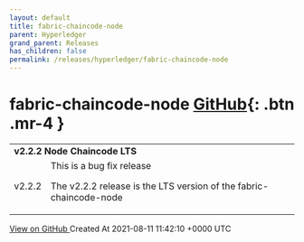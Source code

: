 ```yaml
---
layout: default
title: fabric-chaincode-node
parent: Hyperledger
grand_parent: Releases
has_children: false
permalink: /releases/hyperledger/fabric-chaincode-node
---
```


# fabric-chaincode-node <span class="fs-3 right-align">[GitHub](https://github.com/hyperledger/fabric-chaincode-node){: .btn .mr-4 }</span>


<div>
    <table>
        <tr>
            <td colspan="2">
                <b>
                    v2.2.2 Node Chaincode LTS
                </b>
            </td>
        </tr>
        <tr>
            <td>
                <span class="chip">
                    v2.2.2
                </span>
            </td>
            <td>
                This is a bug fix release

The v2.2.2 release is the LTS version of the fabric-chaincode-node
            </td>
        </tr>
    </table>
    <a href="https://github.com/hyperledger/fabric-chaincode-node/releases/tag/v2.2.2" class=".btn">
        View on GitHub
    </a>
    <span class="right-align">
        Created At 2021-08-11 11:42:10 +0000 UTC
    </span>
</div>

